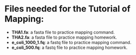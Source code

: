 # Files needed for the Tutorial of Mapping:

* **THA1.fa**: a fasta file to practice mapping command.  
* **THA2.fa**: a fasta file to practice mapping homework.  
* **e_coli_1000_1.fq**: a fastq file to practice mapping command.   
* **e_coli_500.fq**: a fastq file to practice mapping homework.  

